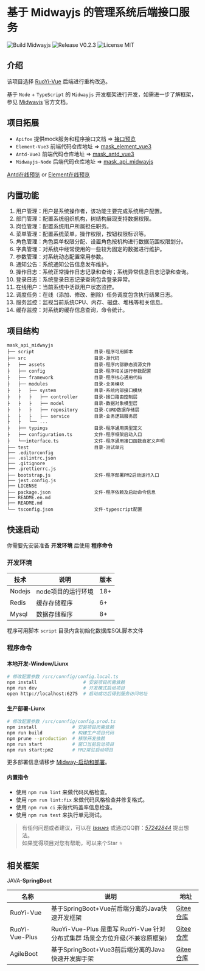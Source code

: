 # 基于 Midwayjs 的管理系统后端接口服务

![Build Midwayjs](https://img.shields.io/badge/Build-Midway-green.svg)
![Release V0.2.3](https://img.shields.io/badge/Release-V0.2.3-orange.svg)
![License MIT](https://img.shields.io/badge/License-MIT-blue.svg)

## 介绍

该项目选择 [RuoYi-Vue](https://gitee.com/y_project/RuoYi-Vue) 后端进行重构改造。

基于 `Node` + `TypeScript` 的 `Midwayjs` 开发框架进行开发，如需进一步了解框架，参见 [Midwayjs](http://www.midwayjs.org) 官方文档。

## 项目拓展

- `Apifox` 提供mock服务和程序接口文档 => [接口预览](https://mask-api-midwayjs.apifox.cn/)
- `Element-Vue3` 前端代码仓库地址 => [mask_element_vue3](https://gitee.com/TsMask/mask_element_vue3)
- `Antd-Vue3` 前端代码仓库地址 => [mask_antd_vue3](https://gitee.com/TsMask/mask_antd_vue3)
- `Midwayjs-Node` 后端代码仓库地址 => [mask_api_midwayjs](https://gitee.com/TsMask/mask_api_midwayjs)

[Antd在线预览](http://124.223.91.248:8102/mask-antd/#/index) or [Element在线预览](http://124.223.91.248:8102/mask-el/#/index)

## 内置功能

1. 用户管理：用户是系统操作者，该功能主要完成系统用户配置。
2. 部门管理：配置系统组织机构，树结构展现支持数据权限。
3. 岗位管理：配置系统用户所属担任职务。
4. 菜单管理：配置系统菜单，操作权限，按钮权限标识等。
5. 角色管理：角色菜单权限分配、设置角色按机构进行数据范围权限划分。
6. 字典管理：对系统中经常使用的一些较为固定的数据进行维护。
7. 参数管理：对系统动态配置常用参数。
8. 通知公告：系统通知公告信息发布维护。
9. 操作日志：系统正常操作日志记录和查询；系统异常信息日志记录和查询。
10. 登录日志：系统登录日志记录查询包含登录异常。
11. 在线用户：当前系统中活跃用户状态监控。
12. 调度任务：在线（添加、修改、删除）任务调度包含执行结果日志。
13. 服务监控：监视当前系统CPU、内存、磁盘、堆栈等相关信息。
14. 缓存监控：对系统的缓存信息查询，命令统计。

## 项目结构

```text
mask_api_midwayjs
├── script                      目录-程序可用脚本
├── src                         目录-源代码
├   ├── assets                  目录-程序内部静态资源文件
├   ├── config                  目录-程序相关运行参数配置
├   ├── framework               目录-程序核心通用代码
├   ├── modules                 目录-业务模块
├   ├   ├── system              目录-系统内部接口模块
├   ├   ├   ├── controller      目录-接口路由控制层
├   ├   ├   ├── model           目录-数据对象模型层
├   ├   ├   ├── repository      目录-CURD数据存储层
├   ├   ├   ├── service         目录-业务逻辑服务层
├   ├   └── ...
├   ├── typings                 目录-程序通用类型定义
├   ├── configuration.ts        文件-程序框架启动入口
├   └──interface.ts             文件-程序通用接口函数自定义声明
├── test                        目录-测试单元
├── .editorconfig
├── .eslintrc.json
├── .gitignore
├── .prettierrc.js
├── bootstrap.js                文件-程序部署PM2启动运行入口
├── jest.config.js
├── LICENSE
├── package.json                文件-程序依赖及启动命令信息
├── README.en.md
├── README.md
└── tsconfig.json               文件-typescript配置
```

## 快速启动

你需要先安装准备 **开发环境** 后使用 **程序命令**

### 开发环境

| 技术 | 说明 | 版本 |
| ---- | ---- | ---- |
| Nodejs | node项目的运行环境 | 18+ |
| Redis | 缓存存储程序 | 6+ |
| Mysql | 数据存储程序 | 8+ |

程序可用脚本 `script` 目录内含初始化数据库SQL脚本文件

### 程序命令

#### 本地开发-Window/Liunx

```bash
# 修改配置参数 /src/connfig/config.local.ts
npm install                 # 安装项目所需依赖
npm run dev                 # 开发模式启动项目
open http://localhost:6275  # 启动成功后得到服务访问地址
```

#### 生产部署-Liunx

```bash
# 修改配置参数 /src/connfig/config.prod.ts
npm install             # 安装项目所需依赖
npm run build           # 构建生产项目代码
npm prune --production  # 移除开发依赖
npm run start           # 窗口当前启动项目
npm run start:pm2       # PM2常驻启动项目
```

更多部署信息请移步 [Midway-启动和部署](http://www.midwayjs.org/docs/deployment)。

#### 内置指令

- 使用 `npm run lint` 来做代码风格检查。
- 使用 `npm run lint:fix` 来做代码风格检查并修复格式。
- 使用 `npm run ci` 来做代码盖率信息检查。
- 使用 `npm run test` 来执行单元测试。

> 有任何问题或者建议，可以在 [_Issues_](https://gitee.com/TsMask/mask_api_midwayjs/issues) 或通过QQ群：[_57242844_](https://jq.qq.com/?_wv=1027&k=z6Y4YQcB) 提出想法。  
> 如果觉得项目对您有帮助，可以来个Star ⭐

## 相关框架

JAVA-**SpringBoot**

| 名称 | 说明 | 地址 |
| ---- | ---- | ---- |
| RuoYi-Vue | 基于SpringBoot+Vue前后端分离的Java快速开发框架 | [Gitee仓库](https://gitee.com/y_project/RuoYi-Vue) |
| RuoYi-Vue-Plus | RuoYi-Vue-Plus 是重写 RuoYi-Vue 针对 分布式集群 场景全方位升级(不兼容原框架) | [Gitee仓库](https://gitee.com/dromara/RuoYi-Vue-Plus) |
| AgileBoot | 基于SpringBoot+Vue3前后端分离的Java快速开发脚手架 | [Gitee仓库](https://gitee.com/valarchie/AgileBoot-Back-End) |

